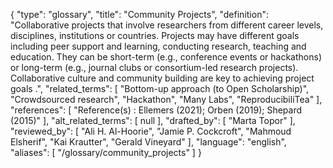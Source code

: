 {
    "type": "glossary",
    "title": "Community Projects",
    "definition": "Collaborative projects that involve researchers from different career levels, disciplines, institutions or countries. Projects may have different goals including peer support and learning, conducting research, teaching and education. They can be short-term (e.g., conference events or hackathons) or long-term (e.g., journal clubs or consortium-led research projects). Collaborative culture and community building are key to achieving project goals .",
    "related_terms": [
        "Bottom-up approach (to Open Scholarship)",
        "Crowdsourced research",
        "Hackathon",
        "Many Labs",
        "ReproducibiliTea"
    ],
    "references": [
        "Reference(s) : Ellemers (2021); Orben (2019); Shepard (2015)"
    ],
    "alt_related_terms": [
        null
    ],
    "drafted_by": [
        "Marta Topor"
    ],
    "reviewed_by": [
        "Ali H. Al-Hoorie",
        "Jamie P. Cockcroft",
        "Mahmoud Elsherif",
        "Kai Krautter",
        "Gerald Vineyard"
    ],
    "language": "english",
    "aliases": [
        "/glossary/community_projects"
    ]
}
